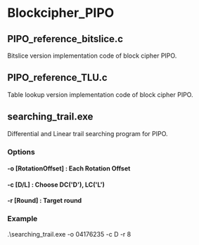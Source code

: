 # Blockcipher_PIPO
## PIPO_reference_bitslice.c
Bitslice version implementation code of block cipher PIPO.

## PIPO_reference_TLU.c
Table lookup version implementation code of block cipher PIPO.

## searching_trail.exe
Differential and Linear trail searching program for PIPO.
### Options
#### -o [RotationOffset]  : Each Rotation Offset
#### -c [D/L]             : Choose DC('D'), LC('L')
#### -r [Round]           : Target round
### Example
.\searching_trail.exe -o 04176235 -c D -r 8


